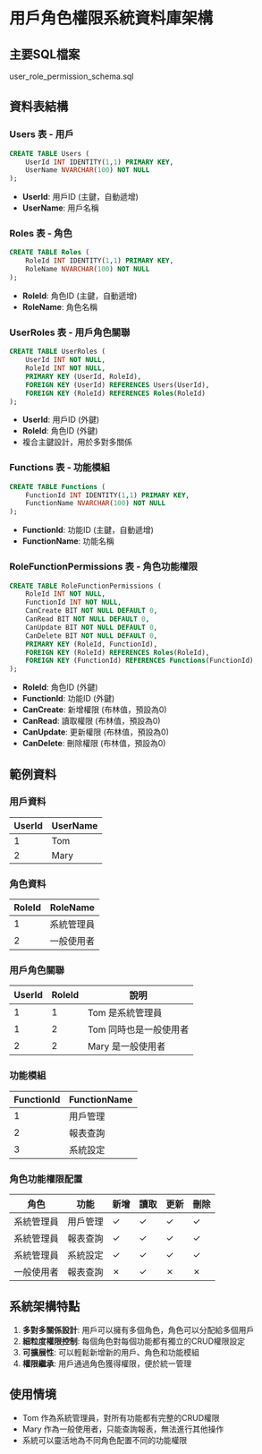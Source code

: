 # 用戶角色權限系統資料庫架構

## 主要SQL檔案  
user_role_permission_schema.sql

## 資料表結構

### Users 表 - 用戶
```sql
CREATE TABLE Users (
    UserId INT IDENTITY(1,1) PRIMARY KEY,
    UserName NVARCHAR(100) NOT NULL
);
```
- **UserId**: 用戶ID (主鍵，自動遞增)
- **UserName**: 用戶名稱

### Roles 表 - 角色
```sql
CREATE TABLE Roles (
    RoleId INT IDENTITY(1,1) PRIMARY KEY,
    RoleName NVARCHAR(100) NOT NULL
);
```
- **RoleId**: 角色ID (主鍵，自動遞增)
- **RoleName**: 角色名稱

### UserRoles 表 - 用戶角色關聯
```sql
CREATE TABLE UserRoles (
    UserId INT NOT NULL,
    RoleId INT NOT NULL,
    PRIMARY KEY (UserId, RoleId),
    FOREIGN KEY (UserId) REFERENCES Users(UserId),
    FOREIGN KEY (RoleId) REFERENCES Roles(RoleId)
);
```
- **UserId**: 用戶ID (外鍵)
- **RoleId**: 角色ID (外鍵)
- 複合主鍵設計，用於多對多關係

### Functions 表 - 功能模組
```sql
CREATE TABLE Functions (
    FunctionId INT IDENTITY(1,1) PRIMARY KEY,
    FunctionName NVARCHAR(100) NOT NULL
);
```
- **FunctionId**: 功能ID (主鍵，自動遞增)
- **FunctionName**: 功能名稱

### RoleFunctionPermissions 表 - 角色功能權限
```sql
CREATE TABLE RoleFunctionPermissions (
    RoleId INT NOT NULL,
    FunctionId INT NOT NULL,
    CanCreate BIT NOT NULL DEFAULT 0,
    CanRead BIT NOT NULL DEFAULT 0,
    CanUpdate BIT NOT NULL DEFAULT 0,
    CanDelete BIT NOT NULL DEFAULT 0,
    PRIMARY KEY (RoleId, FunctionId),
    FOREIGN KEY (RoleId) REFERENCES Roles(RoleId),
    FOREIGN KEY (FunctionId) REFERENCES Functions(FunctionId)
);
```
- **RoleId**: 角色ID (外鍵)
- **FunctionId**: 功能ID (外鍵)
- **CanCreate**: 新增權限 (布林值，預設為0)
- **CanRead**: 讀取權限 (布林值，預設為0)
- **CanUpdate**: 更新權限 (布林值，預設為0)
- **CanDelete**: 刪除權限 (布林值，預設為0)

## 範例資料

### 用戶資料
| UserId | UserName |
|--------|----------|
| 1      | Tom      |
| 2      | Mary     |

### 角色資料
| RoleId | RoleName   |
|--------|------------|
| 1      | 系統管理員 |
| 2      | 一般使用者 |

### 用戶角色關聯
| UserId | RoleId | 說明                    |
|--------|--------|-------------------------|
| 1      | 1      | Tom 是系統管理員        |
| 1      | 2      | Tom 同時也是一般使用者  |
| 2      | 2      | Mary 是一般使用者       |

### 功能模組
| FunctionId | FunctionName |
|------------|--------------|
| 1          | 用戶管理     |
| 2          | 報表查詢     |
| 3          | 系統設定     |

### 角色功能權限配置
| 角色       | 功能     | 新增 | 讀取 | 更新 | 刪除 |
|------------|----------|------|------|------|------|
| 系統管理員 | 用戶管理 | ✓    | ✓    | ✓    | ✓    |
| 系統管理員 | 報表查詢 | ✓    | ✓    | ✓    | ✓    |
| 系統管理員 | 系統設定 | ✓    | ✓    | ✓    | ✓    |
| 一般使用者 | 報表查詢 | ✗    | ✓    | ✗    | ✗    |

## 系統架構特點

1. **多對多關係設計**: 用戶可以擁有多個角色，角色可以分配給多個用戶
2. **細粒度權限控制**: 每個角色對每個功能都有獨立的CRUD權限設定
3. **可擴展性**: 可以輕鬆新增新的用戶、角色和功能模組
4. **權限繼承**: 用戶通過角色獲得權限，便於統一管理

## 使用情境

- Tom 作為系統管理員，對所有功能都有完整的CRUD權限
- Mary 作為一般使用者，只能查詢報表，無法進行其他操作
- 系統可以靈活地為不同角色配置不同的功能權限
